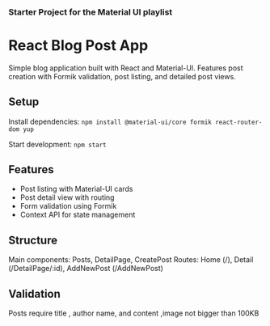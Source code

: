### Starter Project for the Material UI playlist
# React Blog Post App

Simple blog application built with React and Material-UI. Features post creation with Formik validation, post listing, and detailed post views.

## Setup
Install dependencies:
`npm install @material-ui/core formik react-router-dom yup`

Start development:
`npm start`

## Features
- Post listing with Material-UI cards
- Post detail view with routing
- Form validation using Formik
- Context API for state management

## Structure
Main components: Posts, DetailPage, CreatePost
Routes: Home (/), Detail (/DetailPage/:id), AddNewPost (/AddNewPost)

## Validation
Posts require title , author name, and content ,image not bigger than 100KB
